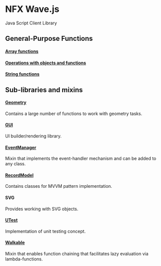 # NFX Wave.js
Java Script Client Library


## General-Purpose Functions
#### [Array functions](ArrayFunctions.md)
#### [Operations with objects and functions](OperObjFunc.md)
#### [String functions](StringFunctions.md)


## Sub-libraries and mixins
#### [Geometry](geometry.md)
Contains a large number of functions to work with geometry tasks.

#### [GUI](GUI.md)
UI builder/rendering library.

#### [EventManager](EventManager.md)
Mixin that implements the event-handler mechanism and can be added to any class.

#### [RecordModel](RecordModel.md)
Contains classes for MVVM pattern implementation.

#### SVG
Provides working with SVG objects.

#### [UTest](UTest.md)
Implementation of unit testing concept.

#### [Walkable](walkable.md)
Mixin that enables function chaining that facilitates lazy evaluation via lambda-functions.




